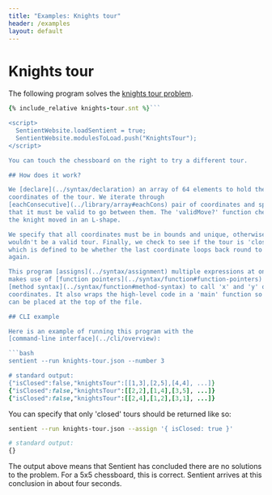 ```yaml
---
title: "Examples: Knights tour"
header: /examples
layout: default
---
```

# Knights tour

The following program solves the
[knights tour problem](https://en.wikipedia.org/wiki/Knight%27s_tour).

```ruby
{% include_relative knights-tour.snt %}```

<script>
  SentientWebsite.loadSentient = true;
  SentientWebsite.modulesToLoad.push("KnightsTour");
</script>

You can touch the chessboard on the right to try a different tour.

## How does it work?

We [declare](../syntax/declaration) an array of 64 elements to hold the
coordinates of the tour. We iterate through
[eachConsecutive](../library/array#eachCons) pair of coordinates and specify
that it must be valid to go between them. The 'validMove?' function checks if
the knight moved in an L-shape.

We specify that all coordinates must be in bounds and unique, otherwise it
wouldn't be a valid tour. Finally, we check to see if the tour is 'closed',
which is defined to be whether the last coordinate loops back round to the start
again.

This program [assigns](../syntax/assignment) multiple expressions at once. It
makes use of [function pointers](../syntax/function#function-pointers) and the
[method syntax](../syntax/function#method-syntax) to call 'x' and 'y' on
coordinates. It also wraps the high-level code in a 'main' function so that it
can be placed at the top of the file.

## CLI example

Here is an example of running this program with the
[command-line interface](../cli/overview):

```bash
sentient --run knights-tour.json --number 3

# standard output:
{"isClosed":false,"knightsTour":[[1,3],[2,5],[4,4], ...]}
{"isClosed":false,"knightsTour":[[2,2],[1,4],[3,5], ...]}
{"isClosed":false,"knightsTour":[[2,4],[1,2],[3,1], ...]}
```

You can specify that only 'closed' tours should be returned like so:

```bash
sentient --run knights-tour.json --assign '{ isClosed: true }'

# standard output:
{}
```

The output above means that Sentient has concluded there are no solutions to the
problem. For a 5x5 chessboard, this is correct. Sentient arrives at this
conclusion in about four seconds.
